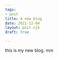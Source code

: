 ```yaml
---
tags:
- post
title: A new blog
date: 2021-12-04
layout: post.njk
draft: true

---
```

this is my new blog. mm
